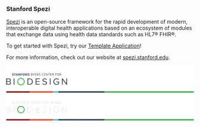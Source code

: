 <!--

This source file is part of the Stanford Spezi open-source project

SPDX-FileCopyrightText: 2022 Stanford University and the project authors (see CONTRIBUTORS.md)

SPDX-License-Identifier: MIT

-->

### Stanford Spezi

[Spezi](https://github.com/StanfordSpezi/Spezi) is an open-source framework for the rapid development of modern, interoperable digital health applications based on an ecosystem of modules that exchange data using health data standards such as HL7® FHIR®.

To get started with Spezi, try our [Template Application](https://github.com/StanfordSpezi/SpeziTemplateApplication)!

For more information, check out our website at [spezi.stanford.edu](https://spezi.stanford.edu).

![Spezi Footer](https://raw.githubusercontent.com/StanfordSpezi/.github/main/assets/FooterLight.png#gh-light-mode-only)
![Spezi Footer](https://raw.githubusercontent.com/StanfordSpezi/.github/main/assets/FooterDark.png#gh-dark-mode-only)
